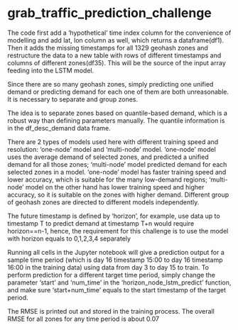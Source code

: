 # grab_traffic_prediction_challenge

The code first add a ‘hypothetical’ time index column for the convenience of modelling and add lat, lon column as well, which returns a dataframe(df1). Then it adds the missing timestamps for all 1329 geohash zones and restructure the data to a new table with rows of different timestamps and columns of different zones(df35). This will be the source of the input array feeding into the LSTM model. 

Since there are so many geohash zones, simply predicting one unified demand or predicting demand for each one of them are both unreasonable. It is necessary to separate and group zones. 

The idea is to separate zones based on quantile-based demand, which is a robust way than defining parameters manually. The quantile information is in the df_desc_demand data frame.

There are 2 types of models used here with different training speed and resolution: ‘one-node’ model and ‘multi-node’ model. 
‘one-node’ model uses the average demand of selected zones, and predicted a unified demand for all those zones; ‘multi-node’ model predicted demand for each selected zones in a model. ‘one-node’ model has faster training speed and lower accuracy, which is suitable for the many low-demand regions; ‘multi-node’ model on the other hand has lower training speed and higher accuracy, so it is suitable on the zones with higher demand.  Different group of geohash zones are directed to different models independently.

The future timestamp is defined by ‘horizon’, for example, use data up to timestamp T to predict demand at timestamp T+n would require horizon==n-1, hence, the requirement for this challenge is to use the model with horizon equals to 0,1,2,3,4 separately

Running all cells in the Jupyter notebook will give a prediction output for a sample time period (which is day 16 timestamp 15:00 to day 16 timestamp 16:00 in the training data) using data from day 3 to day 15 to train. To perform prediction for a different target time period, simply change the parameter ‘start’ and ‘num_time’ in the ‘horizon_node_lstm_predict’ function, and make sure ‘start+num_time’ equals to the start timestamp of the target period. 

The RMSE is printed out and stored in the training process. The overall RMSE for all zones for any time period is about 0.07 
